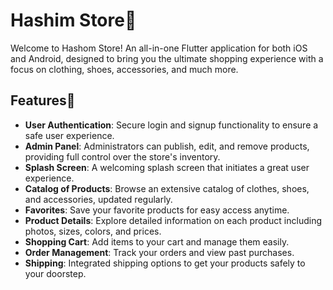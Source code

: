 # Hashim Store🛒

Welcome to Hashom Store! An all-in-one Flutter application for both iOS and Android, designed to bring you the ultimate shopping experience with a focus on clothing, shoes, accessories, and much more.

## Features🚀

- **User Authentication**: Secure login and signup functionality to ensure a safe user experience.
- **Admin Panel**: Administrators can publish, edit, and remove products, providing full control over the store's inventory.
- **Splash Screen**: A welcoming splash screen that initiates a great user experience.
- **Catalog of Products**: Browse an extensive catalog of clothes, shoes, and accessories, updated regularly.
- **Favorites**: Save your favorite products for easy access anytime.
- **Product Details**: Explore detailed information on each product including photos, sizes, colors, and prices.
- **Shopping Cart**: Add items to your cart and manage them easily.
- **Order Management**: Track your orders and view past purchases.
- **Shipping**: Integrated shipping options to get your products safely to your doorstep.
